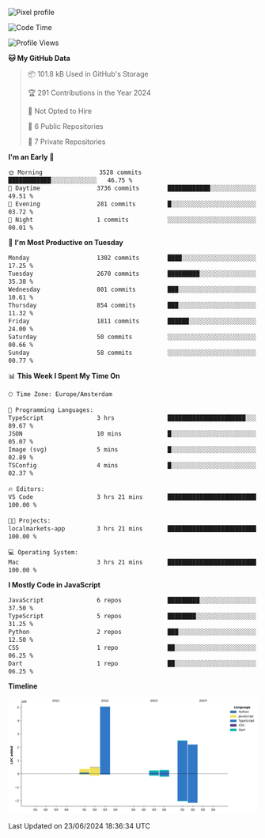 ![Pixel profile](https://pixel-profile.vercel.app/api/github-stats?username=Atchferox&screen_effect=true&theme=rainbow
)


<!--START_SECTION:waka-->
![Code Time](http://img.shields.io/badge/Code%20Time-392%20hrs%2013%20mins-blue)

![Profile Views](http://img.shields.io/badge/Profile%20Views-4-blue)

**🐱 My GitHub Data** 

> 📦 101.8 kB Used in GitHub's Storage 
 > 
> 🏆 291 Contributions in the Year 2024
 > 
> 🚫 Not Opted to Hire
 > 
> 📜 6 Public Repositories 
 > 
> 🔑 7 Private Repositories 
 > 
**I'm an Early 🐤** 

```text
🌞 Morning                3528 commits        ████████████░░░░░░░░░░░░░   46.75 % 
🌆 Daytime                3736 commits        ████████████░░░░░░░░░░░░░   49.51 % 
🌃 Evening                281 commits         █░░░░░░░░░░░░░░░░░░░░░░░░   03.72 % 
🌙 Night                  1 commits           ░░░░░░░░░░░░░░░░░░░░░░░░░   00.01 % 
```
📅 **I'm Most Productive on Tuesday** 

```text
Monday                   1302 commits        ████░░░░░░░░░░░░░░░░░░░░░   17.25 % 
Tuesday                  2670 commits        █████████░░░░░░░░░░░░░░░░   35.38 % 
Wednesday                801 commits         ███░░░░░░░░░░░░░░░░░░░░░░   10.61 % 
Thursday                 854 commits         ███░░░░░░░░░░░░░░░░░░░░░░   11.32 % 
Friday                   1811 commits        ██████░░░░░░░░░░░░░░░░░░░   24.00 % 
Saturday                 50 commits          ░░░░░░░░░░░░░░░░░░░░░░░░░   00.66 % 
Sunday                   58 commits          ░░░░░░░░░░░░░░░░░░░░░░░░░   00.77 % 
```


📊 **This Week I Spent My Time On** 

```text
🕑︎ Time Zone: Europe/Amsterdam

💬 Programming Languages: 
TypeScript               3 hrs               ██████████████████████░░░   89.67 % 
JSON                     10 mins             █░░░░░░░░░░░░░░░░░░░░░░░░   05.07 % 
Image (svg)              5 mins              █░░░░░░░░░░░░░░░░░░░░░░░░   02.89 % 
TSConfig                 4 mins              █░░░░░░░░░░░░░░░░░░░░░░░░   02.37 % 

🔥 Editors: 
VS Code                  3 hrs 21 mins       █████████████████████████   100.00 % 

🐱‍💻 Projects: 
localmarkets-app         3 hrs 21 mins       █████████████████████████   100.00 % 

💻 Operating System: 
Mac                      3 hrs 21 mins       █████████████████████████   100.00 % 
```

**I Mostly Code in JavaScript** 

```text
JavaScript               6 repos             █████████░░░░░░░░░░░░░░░░   37.50 % 
TypeScript               5 repos             ████████░░░░░░░░░░░░░░░░░   31.25 % 
Python                   2 repos             ███░░░░░░░░░░░░░░░░░░░░░░   12.50 % 
CSS                      1 repo              ██░░░░░░░░░░░░░░░░░░░░░░░   06.25 % 
Dart                     1 repo              ██░░░░░░░░░░░░░░░░░░░░░░░   06.25 % 
```



**Timeline**

![Lines of Code chart](https://raw.githubusercontent.com/Atchferox/Atchferox/main/assets/bar_graph.png)


 Last Updated on 23/06/2024 18:36:34 UTC
<!--END_SECTION:waka-->
